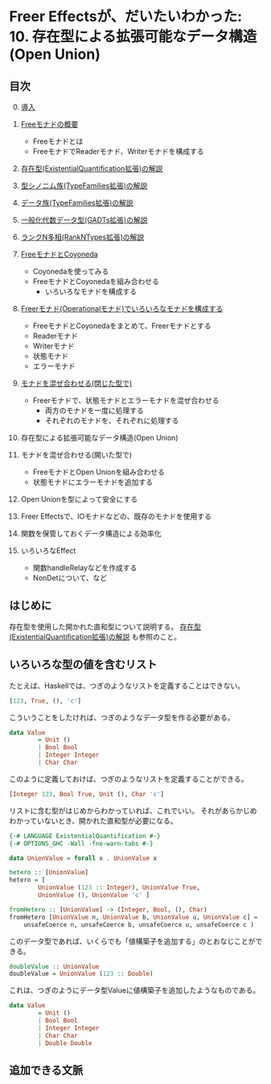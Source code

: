 Freer Effectsが、だいたいわかった: 10. 存在型による拡張可能なデータ構造(Open Union)
===================================================================================

目次
----

0. [導入](../prelude.md)

1. [Freeモナドの概要](../free-monad/free-monad.md)
	* Freeモナドとは
	* FreeモナドでReaderモナド、Writerモナドを構成する
2. [存在型(ExistentialQuantification拡張)の解説](
	../existential-quantification/existentials.md )
3. [型シノニム族(TypeFamilies拡張)の解説](./type-synonym-family.md)
4. [データ族(TypeFamilies拡張)の解説](../type-families/data-family.md)
5. [一般化代数データ型(GADTs拡張)の解説](../gadts/gadts.md)
6. [ランクN多相(RankNTypes拡張)の解説](../rank-n-types/rank-n-types.md)
7. [FreeモナドとCoyoneda](../free-coyoneda/free_coyoneda.md)
	* Coyonedaを使ってみる
	* FreeモナドとCoyonedaを組み合わせる
		+ いろいろなモナドを構成する
8. [Freerモナド(Operationalモナド)でいろいろなモナドを構成する](
	../freer-monad/freer-monad.md )
	* FreeモナドとCoyonedaをまとめて、Freerモナドとする
	* Readerモナド
	* Writerモナド
	* 状態モナド
	* エラーモナド
9. [モナドを混ぜ合わせる(閉じた型で)](
	../closed-mix/closed-mix.md )
	* Freerモナドで、状態モナドとエラーモナドを混ぜ合わせる
		+ 両方のモナドを一度に処理する
		+ それぞれのモナドを、それぞれに処理する
10. 存在型による拡張可能なデータ構造(Open Union)
11. モナドを混ぜ合わせる(開いた型で)
	* FreeモナドとOpen Unionを組み合わせる
	* 状態モナドにエラーモナドを追加する
12. Open Unionを型によって安全にする
13. Freer Effectsで、IOモナドなどの、既存のモナドを使用する
14. 関数を保管しておくデータ構造による効率化
15. いろいろなEffect
	* 関数handleRelayなどを作成する
	* NonDetについて、など

はじめに
--------

存在型を使用した開かれた直和型について説明する。
[存在型(ExistentialQuantification拡張)の解説](
	../existential-quantification/existentials.md )
も参照のこと。

いろいろな型の値を含むリスト
----------------------------

たとえば、Haskellでは、つぎのようなリストを定義することはできない。

```hs
[123, True, (), 'c']
```

こういうことをしたければ、つぎのようなデータ型を作る必要がある。

```hs
data Value
        = Unit ()
        | Bool Bool
        | Integer Integer
        | Char Char
```

このように定義しておけば、つぎのようなリストを定義することができる。

```hs
[Integer 123, Bool True, Unit (), Char 'c']
```

リストに含む型がはじめからわかっていれば、これでいい。
それがあらかじめわかっていないとき、開かれた直和型が必要になる。

```hs:openUnion.hs
{-# LANGUAGE ExistentialQuantification #-}
{-# OPTIONS_GHC -Wall -fno-warn-tabs #-}

data UnionValue = forall x . UnionValue x

hetero :: [UnionValue]
hetero = [
        UnionValue (123 :: Integer), UnionValue True,
        UnionValue (), UnionValue 'c' ]

fromHetero :: [UnionValue] -> (Integer, Bool, (), Char)
fromHetero [UnionValue n, UnionValue b, UnionValue u, UnionValue c] = (
	unsafeCoerce n, unsafeCoerce b, unsafeCoerce u, unsafeCoerce c )
```

このデータ型であれば、いくらでも「値構築子を追加する」のとおなじことができる。

```hs:openUnion.hs
doubleValue :: UnionValue
doubleValue = UnionValue (123 :: Double)
```

これは、つぎのようにデータ型Valueに値構築子を追加したようなものである。

```hs
data Value
        = Unit ()
        | Bool Bool
        | Integer Integer
        | Char Char
        | Double Double
```

追加できる文脈
--------------
